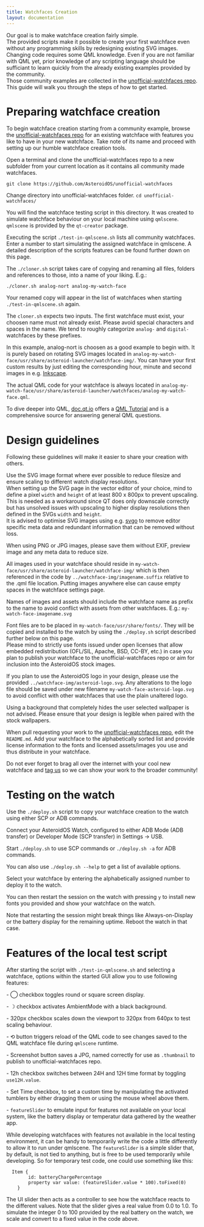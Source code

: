 ```yaml
---
title: Watchfaces Creation
layout: documentation
---
```


<p>Our goal is to make watchface creation fairly simple.<br>The provided scripts make it possible to create your first watchface even without any programming skills by redesigning existing SVG images.<br>Changing code requires some QML knowledge. Even if you are not familiar with QML yet, prior knowledge of any scripting language should be sufficiant to learn quickly from the already existing examples provided by the community.<br>Those community examples are collected in the <a href="https://github.com/AsteroidOS/unofficial-watchfaces">unofficial-watchfaces repo</a>. This guide will walk you through the steps of how to get started.</p>
<div class="page-header">
  <h1 id="preparingwfcrea">Preparing watchface creation</h1>
</div>
<div>
  <p>To begin watchface creation starting from a community example, browse the <a href="https://github.com/AsteroidOS/unofficial-watchfaces">unofficial-watchfaces repo</a> for an existing watchface with features you like to have in your new watchface. Take note of its name and proceed with setting up our humble watchface creation tools.</p>
  <p>Open a terminal and clone the unofficial-watchfaces repo to a new subfolder from your current location as it contains all community made watchfaces.</p>
  <p><code>git clone https://github.com/AsteroidOS/unofficial-watchfaces</code></p>
  <p>Change directory into unofficial-watchfaces folder. <code>cd unofficial-watchfaces/</code></p>
  <p>You will find the watchface testing script in this directory. It was created to simulate watchface behaviour on your local machine using <code>qmlscene</code>. <code>qmlscene</code> is provided by the <code>qt-creator</code> package.</p>
  <p>Executing the script <code>./test-in-qmlscene.sh</code> lists all community watchfaces. Enter a number to start simulating the assigned watchface in qmlscene. A detailed description of the scripts features can be found further down on this page.</p>
</div>
<div>
  <p>The <code>./cloner.sh</code> script takes care of copying and renaming all files, folders and references to those, into a name of your liking. E.g.:</p>
  <p><code>./cloner.sh analog-nort analog-my-watch-face</code></p>
  <p>Your renamed copy will appear in the list of watchfaces when starting <code>./test-in-qmlscene.sh</code> again.</p>
  <p>The <code>cloner.sh</code> expects two inputs. The first watchface must exist, your choosen name must not already exist. Please avoid special characters and spaces in the name. We tend to roughly categorize <code>analog-</code> and <code>digital-</code> watchfaces by these prefixes.</p>
  <p>In this example, analog-nort is choosen as a good example to begin with. It is purely based on rotating SVG images located in <code>analog-my-watch-face/usr/share/asteroid-launcher/watchface-img/</code>. You can have your first custom results by just editing the corresponding hour, minute and second images in e.g. <a href="https://inkscape.org">Inkscape</a>.</p>
  <p>The actual QML code for your watchface is always located in <code>analog-my-watch-face/usr/share/asteroid-launcher/watchfaces/analog-my-watch-face.qml</code>.
  <p>To dive deeper into QML, <a href="https://doc.qt.io/">doc.qt.io</a> offers a <a href="https://doc.qt.io/qt-5/qml-tutorial.html">QML Tutorial</a> and is a comprehensive source for answering general QML questions.</p>
  </div>
<div class="page-header">
  <h1 id="guidlines">Design guidelines</h1>
</div>
<div>
  <p>Following these guidelines will make it easier to share your creation with others.</p>
  <p>Use the SVG image format where ever possible to reduce filesize and ensure scaling to different watch display resolutions.<br>When setting up the SVG page in the vector editor of your choice, mind to define a pixel <code>width</code> and <code>height</code> of at least 800 x 800px to prevent upscaling. This is needed as a workaround since QT does only downscale correctly but has unsolved issues with upscaling to higher display resolutions then defined in the SVGs <code>width</code> and <code>height</code>.<br>It is advised to optimise SVG images using e.g. <a href="https://github.com/svg/svgo">svgo</a> to remove editor specific meta data and redundant information that can be removed without loss.</p>
  <p>When using PNG or JPG images, please save them without EXIF, preview image and any meta data to reduce size.</p>
  <p>All images used in your watchface should reside in <code>my-watch-face/usr/share/asteroid-launcher/watchface-img/</code> which is then referenced in the code by <code>../watchface-img/imagename.suffix</code> relative to the .qml file location. Putting images anywhere else can cause empty spaces in the watchface settings page.</p> 
  <p>Names of images and assets should include the watchface name as prefix to the name to avoid conflict with assets from other watchfaces. E.g.: <code>my-watch-face-imagename.svg</code></p>
  <p>Font files are to be placed in <code>my-watch-face/usr/share/fonts/</code>. They will be copied and installed to the watch by using the <code>./deploy.sh</code> script described further below on this page.<br>Please mind to strictly use fonts issued under open licenses that allow embedded redistribution (OFL/SIL, Apache, BSD, CC-BY, etc.) in case you plan to publish your watchface to the unofficial-watchfaces repo or aim for inclusion into the AsteroidOS stock images.
  <p>If you plan to use the AsteroidOS logo in your design, please use the provided <code>../watchface-img/asteroid-logo.svg</code>. Any alterations to the logo file should be saved under new filename <code>my-watch-face-asteroid-logo.svg</code> to avoid conflict with other watchfaces that use the plain unaltered logo.</p>
  <p>Using a background that completely hides the user selected wallpaper is not advised. Please ensure that your design is legible when paired with the stock wallpapers.</p>
  <p>When pull requesting your work to the <a href="https://github.com/AsteroidOS/unofficial-watchfaces">unofficial-watchfaces repo</a>, edit the <code>README.md</code>. Add your watchface to the alphabetically sorted list and provide license information to the fonts and licensed assets/images you use and thus distribute in your watchface.</a>
  <p>Do not ever forget to brag all over the internet with your cool new watchface and <a href="https://twitter.com/AsteroidOS">tag us</a> so we can show your work to the broader community!<p> 
</div>
<div class="page-header">
  <h1 id="testingwfwatch">Testing on the watch</h1>
</div>
<div>
  <p>Use the <code>./deploy.sh</code> script to copy your watchface creation to the watch using either SCP or ADB commands.</p>
  <p>Connect your AsteroidOS Watch, configured to either ADB Mode (ADB transfer) or Developer Mode (SCP transfer) in Settings -> USB.</p>
  <p>Start <code>./deploy.sh</code> to use SCP commands or <code>./deploy.sh -a</code> for ADB commands.</p>
  <p>You can also use <code>./deploy.sh --help</code> to get a list of available options.</p>
  <p>Select your watchface by entering the alphabetically assigned number to deploy it to the watch.</p>
  <p>You can then restart the session on the watch with pressing <code>y</code> to install new fonts you provided and show your watchface on the watch.</p>
  <p>Note that restarting the session might break things like Always-on-Display or the battery display for the remaining uptime. Reboot the watch in that case.</p>
</div>
<div class="page-header">
  <h1 id="scriptfeatures">Features of the local test script</h1>
</div>
<div>
  <p>After starting the script with <code>./test-in-qmlscene.sh</code> and selecting a watchface, options within the started GUI allow you to use following features:</p>
  <p> - &#9711; checkbox toggles round or square screen display.</p>
  <p> - &#9789; checkbox activates AmbientMode with a black background.</p>
  <p> - 320px checkbox scales down the viewport to 320px from 640px to test scaling behaviour.</p>
  <p> - &#10226; button triggers reload of the QML code to see changes saved to the QML watchface file during <code>qmlscene</code> runtime.</p>  
  <p> - Screenshot button saves a JPG, named correctly for use as <code>.thumbnail</code> to publish to unofficial-watchfaces repo.</p>
  <p> - 12h checkbox switches between 24H and 12H time format by toggling <code>use12H.value</code>.</p>
  <p> - Set Time checkbox, to set a custom time by manipulating the activated tumblers by either dragging them or using the mouse wheel above them.</p>
  <p> - <code>featureSlider</code> to emulate input for features not available on your local system, like the battery display or temperatur data gathered by the weather app.</p>
</div>
<div>
  <p>While developing watchfaces with features not available in the local testing environment, it can be handy to temporarily write the code a little differently to allow it to run under qmlscene. The <code>featureSlider</code> is a simple slider that, by default, is not tied to anything, but is free to be used temporarily while developing.  So for temporary test code, one could use something like this:</p>
  <pre lang=""><code>  Item {
        id: batteryChargePercentage
        property var value: (featureSlider.value * 100).toFixed(0)
    }</code></pre>
  <p>The UI slider then acts as a controller to see how the watchface reacts to the different values. Note that the slider gives a real value from 0.0 to 1.0. To simulate the integer 0 to 100 provided by the real battery on the watch, we scale and convert to a fixed value in the code above.</p>  
</div>
<div>
  <p>
</div>
